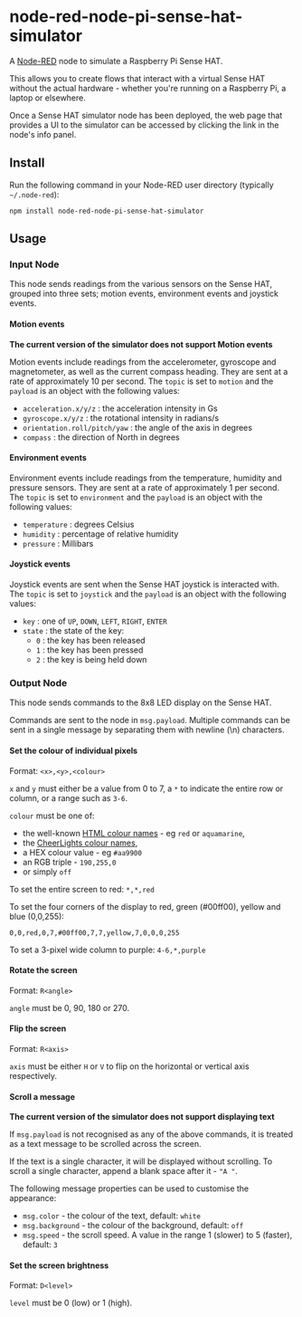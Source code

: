 node-red-node-pi-sense-hat-simulator
====================================

A <a href="http://nodered.org" target="_new">Node-RED</a> node to simulate a
Raspberry Pi Sense HAT.

This allows you to create flows that interact with a virtual Sense HAT without the actual
hardware - whether you're running on a Raspberry Pi, a laptop or elsewhere.

Once a Sense HAT simulator node has been deployed, the web page that provides
a UI to the simulator can be accessed by clicking the link in the node's info panel.

## Install

Run the following command in your Node-RED user directory (typically `~/.node-red`):

    npm install node-red-node-pi-sense-hat-simulator

## Usage

### Input Node

This node sends readings from the various sensors on the Sense HAT, grouped into
three sets; motion events, environment events and joystick events.

#### Motion events

**The current version of the simulator does not support Motion events**

Motion events include readings from the accelerometer, gyroscope and magnetometer,
as well as the current compass heading. They are sent at a rate of approximately 10
per second. The `topic` is set to `motion` and the `payload` is an object with the
following values:

  - `acceleration.x/y/z` : the acceleration intensity in Gs
  - `gyroscope.x/y/z` : the rotational intensity in radians/s
  - `orientation.roll/pitch/yaw` : the angle of the axis in degrees
  - `compass` : the direction of North in degrees

#### Environment events

Environment events include readings from the temperature, humidity and pressure
sensors. They are sent at a rate of approximately 1 per second.  The `topic`
is set to `environment` and the `payload` is an object
with the following values:

  - `temperature` : degrees Celsius
  - `humidity` : percentage of relative humidity
  - `pressure` : Millibars

#### Joystick events

Joystick events are sent when the Sense HAT joystick is interacted with. The
`topic` is set to `joystick` and the `payload` is an object with the following values:

  - `key` : one of `UP`, `DOWN`, `LEFT`, `RIGHT`, `ENTER`
  - `state` : the state of the key:
    - `0` : the key has been released
    - `1` : the key has been pressed
    - `2` : the key is being held down


### Output Node

This node sends commands to the 8x8 LED display on the Sense HAT.

Commands are sent to the node in `msg.payload`. Multiple commands can
be sent in a single message by separating them with newline (\n) characters.

#### Set the colour of individual pixels

Format: `<x>,<y>,<colour>`

`x` and `y` must either be a value from 0 to 7, a `*` to indicate the entire row
or column, or a range such as `3-6`.

`colour` must be one of:

  - the well-known <a href="https://en.wikipedia.org/wiki/Web_colors" target="_new">HTML colour names</a> - eg `red` or `aquamarine`,
  - the <a href="http://cheerlights.com/cheerlights-api/">CheerLights colour names</a>,
  - a HEX colour value - eg `#aa9900`
  - an RGB triple - `190,255,0`
  - or simply `off`

To set the entire screen to red: `*,*,red`

To set the four corners of the display to red, green (#00ff00), yellow and blue (0,0,255):

`0,0,red,0,7,#00ff00,7,7,yellow,7,0,0,0,255`

To set a 3-pixel wide column to purple: `4-6,*,purple`


#### Rotate the screen

Format: `R<angle>`

`angle` must be 0, 90, 180 or 270.

#### Flip the screen

Format: `R<axis>`

`axis` must be either `H` or `V` to flip on the horizontal or vertical axis respectively.

#### Scroll a message

**The current version of the simulator does not support displaying text**

If `msg.payload` is not recognised as any of the above commands, it is treated
as a text message to be scrolled across the screen.

If the text is a single character, it will be displayed without scrolling. To
scroll a single character, append a blank space after it - `"A "`.</p>

The following message properties can be used to customise the appearance:

  - `msg.color` - the colour of the text, default: `white`
  - `msg.background` - the colour of the background, default: `off`
  - `msg.speed` - the scroll speed. A value in the range 1 (slower) to 5 (faster), default: `3`

#### Set the screen brightness

Format: `D<level>`

`level` must be 0 (low) or 1 (high).
